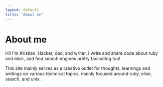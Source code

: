 ```yaml
---
layout: default
title: "About me"
---
```

# About me

Hi! I'm Kristian. Hacker, dad, and writer. I write and share code about ruby and elixir, and find search engines pretty facinating too!

This site mainly serves as a creative outlet for thoughts, learnings and writings on various technical topics, mainly focused around
ruby, elixir, search, and unix.


